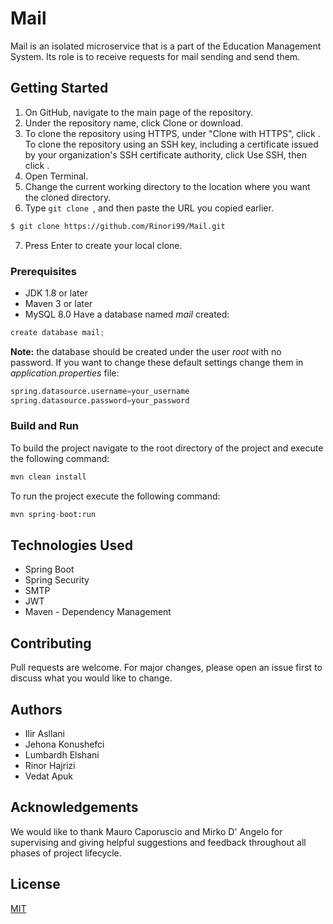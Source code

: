 # Mail
Mail is an isolated microservice that is a part of the Education Management System. Its role is to receive requests for mail sending and send them.
## Getting Started
1. On GitHub, navigate to the main page of the repository.
2. Under the repository name, click Clone or download.
3. To clone the repository using HTTPS, under "Clone with HTTPS", click . To clone the repository using an SSH key, including a certificate issued by your organization's SSH certificate authority, click Use SSH, then click .
4. Open Terminal.
5. Change the current working directory to the location where you want the cloned directory.
6. Type ```git clone ```, and then paste the URL you copied earlier.
```bash
$ git clone https://github.com/Rinori99/Mail.git
```
7. Press Enter to create your local clone.
### Prerequisites
- JDK 1.8 or later
- Maven 3 or later
- MySQL 8.0
Have a database named *mail* created:
```python
create database mail;
```
**Note:** the database should be created under the user *root* with no password. If you want to change these default settings change them in *application.properties* file:
```python
spring.datasource.username=your_username
spring.datasource.password=your_password
```
### Build and Run
To build the project navigate to the root directory of the project and execute the following command:
```python
mvn clean install
```
To run the project execute the following command:
```python
mvn spring-boot:run
```
## Technologies Used
- Spring Boot
- Spring Security
- SMTP
- JWT
- Maven - Dependency Management
## Contributing
Pull requests are welcome. For major changes, please open an issue first to discuss what you would like to change.
## Authors
- Ilir Asllani
- Jehona Konushefci
- Lumbardh Elshani
- Rinor Hajrizi
- Vedat Apuk
## Acknowledgements
We would like to thank Mauro Caporuscio and Mirko D' Angelo for supervising and giving helpful suggestions and feedback throughout all phases of project lifecycle.
## License
[MIT](https://choosealicense.com/licenses/mit/)
